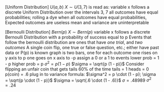 [Uniform Distribution]
$U (a, b)$
$X \sim U (3, 7)$ is read as:
	variable x follows a discrete Uniform Distribution over the intervals 3, 7
		all outcomes have equal probabilities; rolling a dye
		when all outcomes have equal probabilities, Expected outcomes are useless
			mean and variance are uninterpretable

[Bernoulli Distribution]
$Bern (p)$
$X \sim Bern (p)$
	variable x follows a discrete Bernoulli Distribution with a probability of success equal to p
		Events that follow the bernoulli distribution are ones that have *one trial*, and *two outcomes*
		A single coin flip, one true or false question, etc.; either have past data or P(p) is known
		graph is two bars, one for each outcome
			one rises on y axis to p
			one goes on x axis to -p
				assign a 0 or a 1 to events
				lower prob = 1 - p
				higher prob = p
			$\sigma^2 = p (1 - p)$
			$\sigma = \sqrt{p (1 - p)}$
		Consider flipping an unfair coin that gets tails 60% of the time
			tails = 1
			heads = 0
			p(coin) = .6
				plug in to variance formula: $\sigma^2 = p \cdot (1 - p); \sigma = \sqrt{p \cdot (1 - p)}$
				$\sigma = \sqrt{.6 \cdot (1 - .6)}$
				$\sigma = .48989$
				$\sigma^2 = .24$